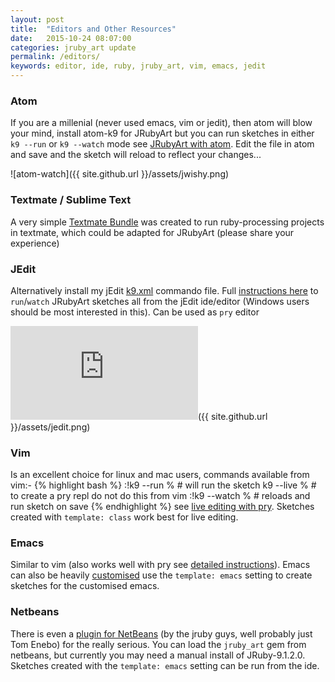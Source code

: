 ```yaml
---
layout: post
title:  "Editors and Other Resources"
date:   2015-10-24 08:07:00
categories: jruby_art update
permalink: /editors/
keywords: editor, ide, ruby, jruby_art, vim, emacs, jedit
---
```

### Atom ###

If you are a millenial (never used emacs, vim or jedit), then atom will blow your mind, install atom-k9 for JRubyArt but you can run sketches in either `k9 --run` or `k9 --watch` mode see [JRubyArt with atom][atom]. Edit the file in atom and save and the sketch will reload to reflect your changes...

![atom-watch]({{ site.github.url }}/assets/jwishy.png)

### Textmate / Sublime Text
A very simple [Textmate Bundle][textmate] was created to run ruby-processing projects in textmate, which could be adapted for JRubyArt (please share your experience)

### JEdit
Alternatively install my jEdit [k9.xml][commando] commando file. Full [instructions here][jedit] to `run`/`watch` JRubyArt sketches all from the jEdit ide/editor (Windows users should be most interested in this). Can be used as `pry` editor

![jEdit]({{ site.github.url }}/assets/jedit.png)

### Vim
Is an excellent choice for linux and mac users, commands available from vim:-
{% highlight bash %}
:!k9 --run %   # will run the sketch
k9 --live %  # to create a pry repl do not do this from vim
:!k9 --watch % # reloads and run sketch on save
{% endhighlight %}
see [live editing with pry][pry]. Sketches created with `template: class` work best for live editing.

### Emacs
Similar to vim (also works well with pry see [detailed instructions][pry]). Emacs can also be heavily [customised][emacs] use the `template: emacs` setting to create sketches for the customised emacs.

### Netbeans
There is even a [plugin for NetBeans][plugin] (by the jruby guys, well probably just Tom Enebo) for the really serious. You can load the `jruby_art` gem from netbeans, but currently you may need a manual install of JRuby-9.1.2.0. Sketches created with the `template: emacs` setting can be run from the ide.

[atom]:{{site.github.url}}/atom
[plugin]:https://plugins.netbeans.org/plugin/38549
[textmate]:https://github.com/tibastral/ruby-processing-tmbundle
[jedit]:https://monkstone.github.io/jedit4processing/jekyll/update/2015/12/11/welcome.html
[emacs]:https://github.com/ruby-processing/JRubyArt/wiki/Using-emacs-as-your-JRubyArt-Ide
[commando]:https://github.com/monkstone/jedit4processing/blob/master/.jedit/console/commando/k9.xml
[pry]:https://github.com/ruby-processing/JRubyArt/wiki/Live-Coding
